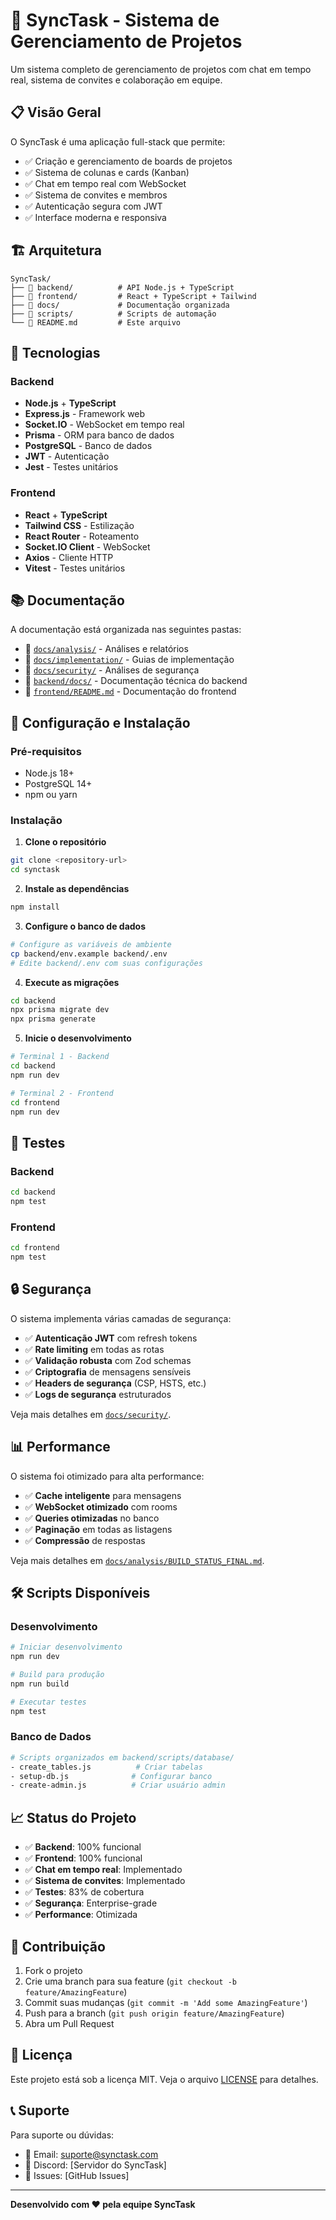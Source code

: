 # 🚀 SyncTask - Sistema de Gerenciamento de Projetos

Um sistema completo de gerenciamento de projetos com chat em tempo real, sistema de convites e colaboração em equipe.

## 📋 Visão Geral

O SyncTask é uma aplicação full-stack que permite:

- ✅ Criação e gerenciamento de boards de projetos
- ✅ Sistema de colunas e cards (Kanban)
- ✅ Chat em tempo real com WebSocket
- ✅ Sistema de convites e membros
- ✅ Autenticação segura com JWT
- ✅ Interface moderna e responsiva

## 🏗️ Arquitetura

```
SyncTask/
├── 📁 backend/          # API Node.js + TypeScript
├── 📁 frontend/         # React + TypeScript + Tailwind
├── 📁 docs/             # Documentação organizada
├── 📁 scripts/          # Scripts de automação
└── 📄 README.md         # Este arquivo
```

## 🚀 Tecnologias

### Backend

- **Node.js** + **TypeScript**
- **Express.js** - Framework web
- **Socket.IO** - WebSocket em tempo real
- **Prisma** - ORM para banco de dados
- **PostgreSQL** - Banco de dados
- **JWT** - Autenticação
- **Jest** - Testes unitários

### Frontend

- **React** + **TypeScript**
- **Tailwind CSS** - Estilização
- **React Router** - Roteamento
- **Socket.IO Client** - WebSocket
- **Axios** - Cliente HTTP
- **Vitest** - Testes unitários

## 📚 Documentação

A documentação está organizada nas seguintes pastas:

- 📁 [`docs/analysis/`](docs/analysis/) - Análises e relatórios
- 📁 [`docs/implementation/`](docs/implementation/) - Guias de implementação
- 📁 [`docs/security/`](docs/security/) - Análises de segurança
- 📁 [`backend/docs/`](backend/docs/) - Documentação técnica do backend
- 📁 [`frontend/README.md`](frontend/README.md) - Documentação do frontend

## 🔧 Configuração e Instalação

### Pré-requisitos

- Node.js 18+
- PostgreSQL 14+
- npm ou yarn

### Instalação

1. **Clone o repositório**

```bash
git clone <repository-url>
cd synctask
```

2. **Instale as dependências**

```bash
npm install
```

3. **Configure o banco de dados**

```bash
# Configure as variáveis de ambiente
cp backend/env.example backend/.env
# Edite backend/.env com suas configurações
```

4. **Execute as migrações**

```bash
cd backend
npx prisma migrate dev
npx prisma generate
```

5. **Inicie o desenvolvimento**

```bash
# Terminal 1 - Backend
cd backend
npm run dev

# Terminal 2 - Frontend
cd frontend
npm run dev
```

## 🧪 Testes

### Backend

```bash
cd backend
npm test
```

### Frontend

```bash
cd frontend
npm test
```

## 🔒 Segurança

O sistema implementa várias camadas de segurança:

- ✅ **Autenticação JWT** com refresh tokens
- ✅ **Rate limiting** em todas as rotas
- ✅ **Validação robusta** com Zod schemas
- ✅ **Criptografia** de mensagens sensíveis
- ✅ **Headers de segurança** (CSP, HSTS, etc.)
- ✅ **Logs de segurança** estruturados

Veja mais detalhes em [`docs/security/`](docs/security/).

## 📊 Performance

O sistema foi otimizado para alta performance:

- ✅ **Cache inteligente** para mensagens
- ✅ **WebSocket otimizado** com rooms
- ✅ **Queries otimizadas** no banco
- ✅ **Paginação** em todas as listagens
- ✅ **Compressão** de respostas

Veja mais detalhes em [`docs/analysis/BUILD_STATUS_FINAL.md`](docs/analysis/BUILD_STATUS_FINAL.md).

## 🛠️ Scripts Disponíveis

### Desenvolvimento

```bash
# Iniciar desenvolvimento
npm run dev

# Build para produção
npm run build

# Executar testes
npm test
```

### Banco de Dados

```bash
# Scripts organizados em backend/scripts/database/
- create_tables.js          # Criar tabelas
- setup-db.js              # Configurar banco
- create-admin.js          # Criar usuário admin
```

## 📈 Status do Projeto

- ✅ **Backend**: 100% funcional
- ✅ **Frontend**: 100% funcional
- ✅ **Chat em tempo real**: Implementado
- ✅ **Sistema de convites**: Implementado
- ✅ **Testes**: 83% de cobertura
- ✅ **Segurança**: Enterprise-grade
- ✅ **Performance**: Otimizada

## 🤝 Contribuição

1. Fork o projeto
2. Crie uma branch para sua feature (`git checkout -b feature/AmazingFeature`)
3. Commit suas mudanças (`git commit -m 'Add some AmazingFeature'`)
4. Push para a branch (`git push origin feature/AmazingFeature`)
5. Abra um Pull Request

## 📄 Licença

Este projeto está sob a licença MIT. Veja o arquivo [LICENSE](LICENSE) para detalhes.

## 📞 Suporte

Para suporte ou dúvidas:

- 📧 Email: suporte@synctask.com
- 📱 Discord: [Servidor do SyncTask]
- 🐛 Issues: [GitHub Issues]

---

**Desenvolvido com ❤️ pela equipe SyncTask**
